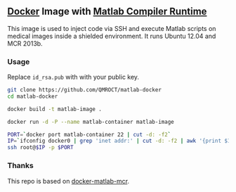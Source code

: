 ## [Docker](https://www.docker.io/) Image with [Matlab Compiler Runtime](http://www.mathworks.de/products/compiler/mcr/)

This image is used to inject code via SSH and execute Matlab scripts on medical images inside a shielded environment. It runs Ubuntu 12.04 and MCR 2013b.

### Usage

Replace `id_rsa.pub` with with your public key.

```bash
git clone https://github.com/QMROCT/matlab-docker
cd matlab-docker

docker build -t matlab-image .

docker run -d -P --name matlab-container matlab-image

PORT=`docker port matlab-container 22 | cut -d: -f2`
IP=`ifconfig docker0 | grep 'inet addr:' | cut -d: -f2 | awk '{print $1}'`
ssh root@$IP -p $PORT
```

### Thanks
This repo is based on [docker-matlab-mcr](https://github.com/colin-rhodes/docker-matlab-mcr).
